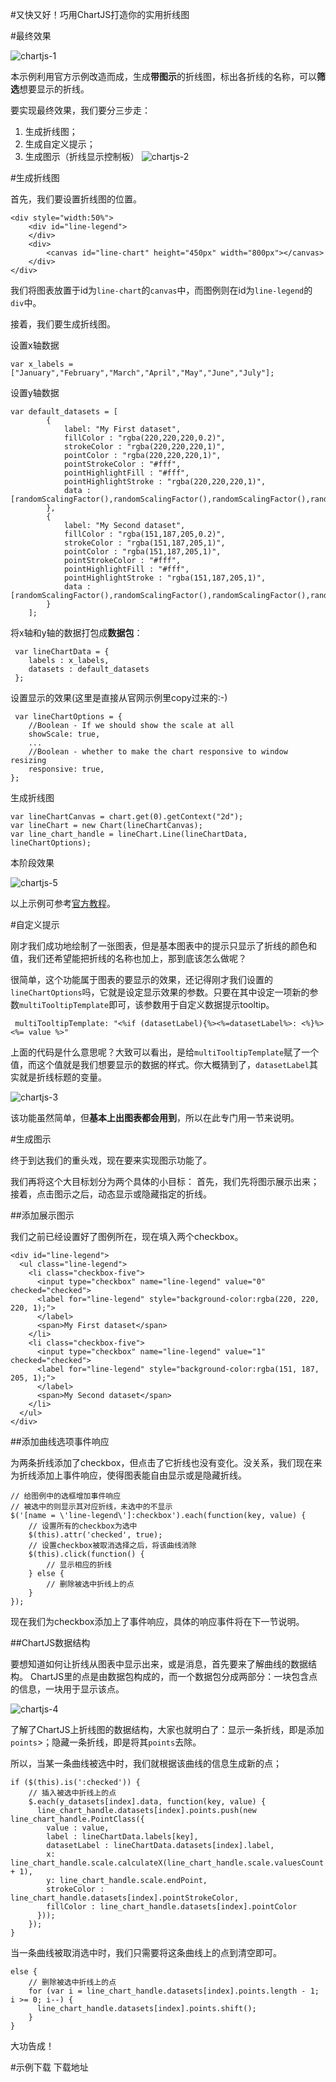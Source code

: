 #又快又好！巧用ChartJS打造你的实用折线图

#最终效果

![chartjs-1][]

本示例利用官方示例改造而成，生成**带图示**的折线图，标出各折线的名称，可以**筛选**想要显示的折线。


要实现最终效果，我们要分三步走：
1.  生成折线图；
2.  生成自定义提示；
3.  生成图示（折线显示控制板）
![chartjs-2][]

#生成折线图

首先，我们要设置折线图的位置。

    <div style="width:50%">
        <div id="line-legend">
        </div>
        <div>
            <canvas id="line-chart" height="450px" width="800px"></canvas>
        </div>
    </div>

我们将图表放置于id为<code>line-chart</code>的<code>canvas</code>中，而图例则在id为<code>line-legend</code>的<code>div</code>中。

接着，我们要生成折线图。

设置x轴数据

    var x_labels = ["January","February","March","April","May","June","July"];

设置y轴数据

    var default_datasets = [
            {
                label: "My First dataset",
                fillColor : "rgba(220,220,220,0.2)",
                strokeColor : "rgba(220,220,220,1)",
                pointColor : "rgba(220,220,220,1)",
                pointStrokeColor : "#fff",
                pointHighlightFill : "#fff",
                pointHighlightStroke : "rgba(220,220,220,1)",
                data : [randomScalingFactor(),randomScalingFactor(),randomScalingFactor(),randomScalingFactor(),randomScalingFactor(),randomScalingFactor(),randomScalingFactor()]
            },
            {
                label: "My Second dataset",
                fillColor : "rgba(151,187,205,0.2)",
                strokeColor : "rgba(151,187,205,1)",
                pointColor : "rgba(151,187,205,1)",
                pointStrokeColor : "#fff",
                pointHighlightFill : "#fff",
                pointHighlightStroke : "rgba(151,187,205,1)",
                data : [randomScalingFactor(),randomScalingFactor(),randomScalingFactor(),randomScalingFactor(),randomScalingFactor(),randomScalingFactor(),randomScalingFactor()]
            }
        ];

将x轴和y轴的数据打包成**数据包**：

     var lineChartData = {
        labels : x_labels,
        datasets : default_datasets
     };

设置显示的效果(这里是直接从官网示例里copy过来的:-)

     var lineChartOptions = {
        //Boolean - If we should show the scale at all
        showScale: true,
        ...
        //Boolean - whether to make the chart responsive to window resizing
        responsive: true,
    };

生成折线图

    var lineChartCanvas = chart.get(0).getContext("2d");
    var lineChart = new Chart(lineChartCanvas);
    var line_chart_handle = lineChart.Line(lineChartData, lineChartOptions);

本阶段效果

![chartjs-5][]

以上示例可参考[官方教程](https://http://www.chartjs.org/docs/)。

#自定义提示

刚才我们成功地绘制了一张图表，但是基本图表中的提示只显示了折线的颜色和值，我们还希望能把折线的名称也加上，那到底该怎么做呢？

很简单，这个功能属于图表的要显示的效果，还记得刚才我们设置的<code>lineChartOptions</code>吗，它就是设定显示效果的参数。只要在其中设定一项新的参数<code>multiTooltipTemplate</code>即可，该参数用于自定义数据提示tooltip。

     multiTooltipTemplate: "<%if (datasetLabel){%><%=datasetLabel%>: <%}%><%= value %>"

上面的代码是什么意思呢？大致可以看出，是给<code>multiTooltipTemplate</code>赋了一个值，而这个值就是我们想要显示的数据的样式。你大概猜到了，<code>datasetLabel</code>其实就是折线标题的变量。

![chartjs-3][]

该功能虽然简单，但**基本上出图表都会用到**，所以在此专门用一节来说明。

#生成图示

终于到达我们的重头戏，现在要来实现图示功能了。

我们再将这个大目标划分为两个具体的小目标：
首先，我们先将图示展示出来；
接着，点击图示之后，动态显示或隐藏指定的折线。

##添加展示图示

我们之前已经设置好了图例所在，现在填入两个checkbox。

    <div id="line-legend">
      <ul class="line-legend">
        <li class="checkbox-five">
          <input type="checkbox" name="line-legend" value="0" checked="checked">
          <label for="line-legend" style="background-color:rgba(220, 220, 220, 1);">
          </label>
          <span>My First dataset</span>
        </li>
        <li class="checkbox-five">
          <input type="checkbox" name="line-legend" value="1" checked="checked">
          <label for="line-legend" style="background-color:rgba(151, 187, 205, 1);">
          </label>
          <span>My Second dataset</span>
        </li>
      </ul>
    </div>

##添加曲线选项事件响应

为两条折线添加了checkbox，但点击了它折线也没有变化。没关系，我们现在来为折线添加上事件响应，使得图表能自由显示或是隐藏折线。

    // 给图例中的选框增加事件响应
    // 被选中的则显示其对应折线，未选中的不显示
    $('[name = \'line-legend\']:checkbox').each(function(key, value) {
        // 设置所有的checkbox为选中
        $(this).attr('checked', true);
        // 设置checkbox被取消选择之后，将该曲线消除
        $(this).click(function() {
            // 显示相应的折线
        } else {
            // 删除被选中折线上的点
        }
    });

现在我们为checkbox添加上了事件响应，具体的响应事件将在下一节说明。

##ChartJS数据结构

要想知道如何让折线从图表中显示出来，或是消息，首先要来了解曲线的数据结构。
ChartJS里的点是由数据包构成的，而一个数据包分成两部分：一块包含点的信息，一块用于显示该点。

![chartjs-4][]

了解了ChartJS上折线图的数据结构，大家也就明白了：显示一条折线，即是添加<code>points</code>>；隐藏一条折线，即是将其<code>points</code>去除。

所以，当某一条曲线被选中时，我们就根据该曲线的信息生成新的点；

    if ($(this).is(':checked')) {
        // 插入被选中折线上的点
        $.each(y_datasets[index].data, function(key, value) {
          line_chart_handle.datasets[index].points.push(new line_chart_handle.PointClass({
            value : value,
            label : lineChartData.labels[key],
            datasetLabel : lineChartData.datasets[index].label,
            x: line_chart_handle.scale.calculateX(line_chart_handle.scale.valuesCount + 1),
            y: line_chart_handle.scale.endPoint,
            strokeColor : line_chart_handle.datasets[index].pointStrokeColor,
            fillColor : line_chart_handle.datasets[index].pointColor
          }));
        });
    }

当一条曲线被取消选中时，我们只需要将这条曲线上的点到清空即可。

    else {
        // 删除被选中折线上的点
        for (var i = line_chart_handle.datasets[index].points.length - 1; i >= 0; i--) {
          line_chart_handle.datasets[index].points.shift();
        }
    }

大功告成！

#示例下载
下载地址

[chartjs-1]:chartjs-1.png
[chartjs-2]:chartjs-2.png
[chartjs-3]:chartjs-3.png
[chartjs-4]:chartjs-4.png
[chartjs-5]:chartjs-5.png